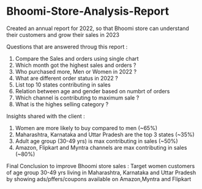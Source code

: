 # Bhoomi-Store-Analysis-Report
Created an annual report for 2022, so that Bhoomi store can understand their customers and grow their sales in 2023

Questions that are answered throug this report :
1. Compare the Sales and orders using single chart
2. Which month got the highest sales and orders ?
3. Who purchased more, Men or Women in 2022 ?
4. What are different order status in 2022 ?
5. List top 10 states contributing in sales
6. Relation between age and gender based on numbrt of orders
7. Which channel is contributing to maximum sale ?
8. What is the highes selling category ?

Insights shared with the client :
1. Women are more likely to buy compared to men (~65%)
2. Maharashtra, Karnataka and Uttar Pradesh are the top 3 states (~35%)
3. Adult age group (30-49 yrs) is max contributing in sales (~50%)
4. Amazon, Flipkart and Myntra channels are max contributing in sales (~80%)

Final Conclusion to improve Bhoomi store sales :
Target women customers of age group 30-49 yrs living in Maharashtra, Karnataka and Uttar Pradesh by showing ads/pffers/coupons available on Amazon,Myntra and Flipkart
